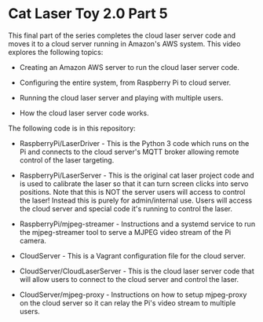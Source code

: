 # Cat Laser Toy 2.0 Part 5

This final part of the series completes the cloud laser server code and moves
it to a cloud server running in Amazon's AWS system.  This video explores the
following topics:

-   Creating an Amazon AWS server to run the cloud laser server code.

-   Configuring the entire system, from Raspberry Pi to cloud server.

-   Running the cloud laser server and playing with multiple users.

-   How the cloud laser server code works.

The following code is in this repository:

-   RaspberryPi/LaserDriver - This is the Python 3 code which runs on the Pi and connects
    to the cloud server's MQTT broker allowing remote control of the laser targeting.

-   RaspberryPi/LaserServer - This is the original cat laser project code and is used
    to calibrate the laser so that it can turn screen clicks into servo positions.
    Note that this is NOT the server users will access to control the laser!  Instead
    this is purely for admin/internal use.  Users will access the cloud server and
    special code it's running to control the laser.

-   RaspberryPi/mjpeg-streamer - Instructions and a systemd service to run the
    mjpeg-streamer tool to serve a MJPEG video stream of the Pi camera.

-   CloudServer - This is a Vagrant configuration file for the cloud server.

-   CloudServer/CloudLaserServer - This is the cloud laser server code that will
    allow users to connect to the cloud server and control the laser.

-   CloudServer/mjpeg-proxy - Instructions on how to setup mjpeg-proxy on the
    cloud server so it can relay the Pi's video stream to multiple users.

